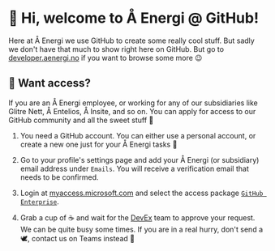 # 👋 Hi, welcome to Å Energi @ GitHub!
Here at Å Energi we use GitHub to create some really cool stuff. But sadly we don't have that much to show right here on GitHub. But go to [developer.aenergi.no](https://developer.aenergi.no/) if you want to browse some more 😉

## 🔐 Want access?
If you are an Å Energi employee, or working for any of our subsidiaries like Glitre Nett, Å Entelios, Å Insite, and so on. You can apply for access to our GitHub community and all the sweet stuff 🍭

1. You need a GitHub account. You can either use a personal account, or create a new one just for your Å Energi tasks 🫡

2. Go to your profile's settings page and add your Å Energi (or subsidiary) email address under `Emails`. You will receive a verification email that needs to be confirmed.

3. Login at [myaccess.microsoft.com](https://myaccess.microsoft.com/@kraftsenter.onmicrosoft.com#/access-packages) and select the access package [`GitHub Enterprise`](https://myaccess.microsoft.com/@kraftsenter.onmicrosoft.com#/access-packages/599577f1-b114-4d65-ac07-87648990d646).

4. Grab a cup of ☕ and wait for the [DevEx](mailto:devex@aenergi.no) team to approve your request. We can be quite busy some times. If you are in a real hurry, don't send a 🕊️, contact us on Teams instead 🖖